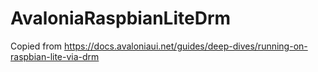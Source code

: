 # AvaloniaRaspbianLiteDrm

Copied from https://docs.avaloniaui.net/guides/deep-dives/running-on-raspbian-lite-via-drm
